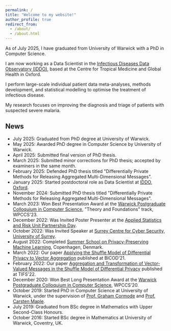 ```yaml
---
permalink: /
title: "Welcome to my website!"
author_profile: true
redirect_from: 
  - /about/
  - /about.html
---
```


As of July 2025, I have graduated from University of Warwick with a PhD in Computer Science.

I am now working as a Data Scientist in the [Infectious Diseases Data Observatory (IDDO)](https://www.iddo.org/), based at the Centre for Tropical Medicine and Global Health in Oxford.

I perform large-scale individual patient data meta-analyses, methods development, and statistical modelling to optimise the treatment of infectious disease.

My research focuses on improving the diagnosis and triage of patients with suspected severe malaria.

News
------
* July 2025: Graduated from PhD degree at University of Warwick.
* May 2025: Awarded PhD degree in Computer Science by University of Warwick.
* April 2025: Submitted final version of PhD thesis.
* March 2025: Submitted minor corrections for PhD thesis; accepted by examiners in the same month.
* February 2025: Defended PhD thesis titled "Differentially Private Methods for Releasing Aggregated Multi-Dimensional Messages".
* January 2025: Started postdoctoral role as Data Scientist at [IDDO, Oxford](https://www.iddo.org/).
* November 2024: Submitted PhD thesis titled "Differentially Private Methods for Releasing Aggregated Multi-Dimensional Messages".
* March 2023: Won Best Presentation Award at the [Warwick Postgraduate Colloquium in Computer Science](https://warwick.ac.uk/fac/sci/dcs/research/wpccs/wpccs23/), "Theory and Foundations" track, WPCCS'23.
* December 2022: Was Invited Poster Presenter at the [Applied Statistics and Risk Unit Partnership Day](https://warwick.ac.uk/fac/sci/statistics/asru/registration-page-2022n/).
* October 2022: Was Invited Speaker at [Surrey Centre for Cyber Security, University of Surrey](https://www.surrey.ac.uk/surrey-centre-cyber-security).
* August 2022: Completed [Summer School on Privacy-Preserving Machine Learning](https://www.conferencemanager.dk/ppmlschool2022/conference), Copenhagen, Denmark.
* March 2022: Our paper [Applying the Shuffle Model of Differential Privacy to Vector Aggregation](https://ceur-ws.org/Vol-3163/) published at BICOD'21.
* February 2022: Our paper [Aggregation and Transformation of Vector-Valued Messages in the Shuffle Model of Differential Privacy](https://ieeexplore.ieee.org/document/9696239) published at TIFS'22.
* December 2020: Won Best Long Presentation Award at the [Warwick Postgraduate Colloquium in Computer Science](https://warwick.ac.uk/fac/sci/dcs/research/wpccs/wpccs20/), WPCCS'20.
* October 2019: Started PhD in Computer Science at University of Warwick, under the supervision of [Prof. Graham Cormode](http://dimacs.rutgers.edu/~graham/) and [Prof. Carsten Maple](https://warwick.ac.uk/fac/sci/wmg/about/our-people/profile?wmgid=1102).
* July 2019: Graduated from BSc degree in Mathematics with Upper Second-Class Honours.
* October 2016: Started BSc degree in Mathematics at University of Warwick, Coventry, UK.

